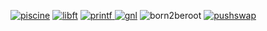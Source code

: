 [![piscine](https://github.com/user-attachments/assets/c3d8e9e0-ca23-4991-a382-dd76cec49d19)](https://github.com/Mimine2004/Piscine42) [![libft](https://github.com/user-attachments/assets/09fbd2b2-91f1-4962-b507-89e5b49c1359)](https://github.com/Mimine2004/Libft) [![printf](https://github.com/user-attachments/assets/18cd9993-a81f-489d-a7c7-fef8604d1e06)
](https://github.com/Mimine2004/ft_printf) [![gnl](https://github.com/user-attachments/assets/cc4dc12a-6837-4f03-bd15-ee46a9a63b2a)](https://github.com/Mimine2004/get_next_line) ![born2beroot](https://github.com/user-attachments/assets/c7d008bd-1ef2-4f7a-8cc0-b1d38e841af6) [![pushswap](https://github.com/user-attachments/assets/e3591b73-790e-4ae8-905d-57b3e8d09fc3)](https://github.com/Mimine2004/push_swap)





